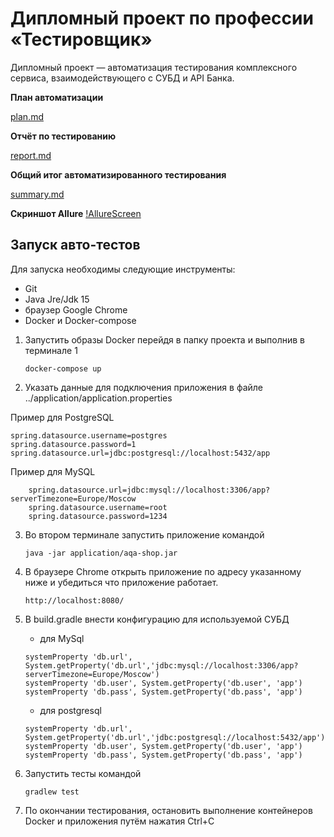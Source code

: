 # Дипломный проект по профессии «Тестировщик»
Дипломный проект — автоматизация тестирования комплексного сервиса, взаимодействующего с СУБД и API Банка.


**План автоматизации**

[plan.md](https://github.com/Kirilova2023/diplom_qa/blob/master/documents/plan.md)

**Отчёт по тестированию**

[report.md](https://github.com/Kirilova2023/diplom_qa/blob/master/documents/report.md)

**Общий итог автоматизированного тестирования**

[summary.md](https://github.com/Kirilova2023/diplom_qa/blob/master/documents/summary.md)

**Скриншот Allure**
[!AllureScreen](/documents/Screenshoots/allure_screenshot.png)

## Запуск авто-тестов
Для запуска необходимы следующие инструменты:
* Git
* Java Jre/Jdk 15
* браузер Google Chrome
* Docker и Docker-compose


1. Запустить образы Docker перейдя в папку проекта и выполнив в терминале 1
   ````
   docker-compose up
   ````
2. Указать данные для подключения приложения в файле ../application/application.properties

Пример для PostgreSQL

    
    spring.datasource.username=postgres
    spring.datasource.password=1
    spring.datasource.url=jdbc:postgresql://localhost:5432/app
    

Пример для MySQL
    
````
    spring.datasource.url=jdbc:mysql://localhost:3306/app?serverTimezone=Europe/Moscow
    spring.datasource.username=root
    spring.datasource.password=1234
   ````

3. Во втором терминале запустить приложение командой    
    ````
    java -jar application/aqa-shop.jar
    ````    

4. В браузере Chrome открыть приложение по адресу указанному ниже и убедиться что приложение работает.

    ````
    http://localhost:8080/
    ````

5. В build.gradle внести конфигурацию для используемой СУБД

    -  для MySql

    ````
    systemProperty 'db.url', System.getProperty('db.url','jdbc:mysql://localhost:3306/app?serverTimezone=Europe/Moscow')
    systemProperty 'db.user', System.getProperty('db.user', 'app')
    systemProperty 'db.pass', System.getProperty('db.pass', 'app')    
    ````

    - для postgresql

    ````
    systemProperty 'db.url', System.getProperty('db.url','jdbc:postgresql://localhost:5432/app')
    systemProperty 'db.user', System.getProperty('db.user', 'app')
    systemProperty 'db.pass', System.getProperty('db.pass', 'app')  
    ````
6. Запустить тесты командой 
   ````
   gradlew test
   ````

7. По окончании тестирования, остановить выполнение контейнеров Docker и приложения путём нажатия Ctrl+C  

    
